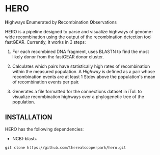 # HERO
**H**ighways **E**numerated by **R**ecombination **O**bservations

HERO is a pipeline designed to parse and visualize highways of genome-wide recombination using the output of the recombination detection tool fastGEAR. Currently, it works in 3 steps:

1) For each recombined DNA fragment, uses BLASTN to find the most likely donor from the fastGEAR donor cluster.

2) Calculates which pairs have statistically high rates of recombination within the measured population. A *Highway* is defined as a pair whose recombination events are at least 1 Stdev above the population's mean of recombination events per pair.

3) Generates a file formatted for the connections dataset in iToL to visualize recombination highways over a phylogenetic tree of the population.

## INSTALLATION
HERO has the following dependencies:
- NCBI-blast+

`git clone https://github.com/therealcooperpark/hero.git`

## 
